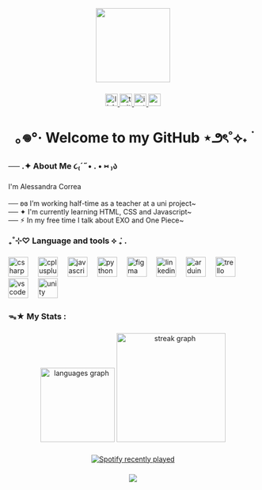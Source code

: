 <div align="center">
  <img height="150" src="https://media3.giphy.com/media/v1.Y2lkPTc5MGI3NjExaGprMXN0MXphbXU2eXBkbHZ0cTd2bzUzbnhvaWd3NWt4YnExNnhudCZlcD12MV9pbnRlcm5hbF9naWZfYnlfaWQmY3Q9Zw/Ad91OoLyqki6f0ICEe/giphy.gif"  />
</div>

###

<div align="center">
  <a href="https://www.linkedin.com/in/alessandraesilvacorrea/" target="_blank">
    <img src="https://img.shields.io/static/v1?message=LinkedIn&logo=linkedin&label=&color=0077B5&logoColor=white&labelColor=&style=for-the-badge" height="25" alt="linkedin logo"  />
  </a>
  <a href="https://www.twitter.com/" target="_blank">
    <img src="https://img.shields.io/static/v1?message=Twitter&logo=twitter&label=&color=1DA1F2&logoColor=white&labelColor=&style=for-the-badge" height="25" alt="twitter logo"  />
  </a>
  <a href="https://www.instagram.com/alessandra.img/" target="_blank">
    <img src="https://img.shields.io/static/v1?message=Instagram&logo=instagram&label=&color=E4405F&logoColor=white&labelColor=&style=for-the-badge" height="25" alt="instagram logo"  />
  </a>
  <a href="mailto:alessandraesilvacorrea@gmail.com" target="_blank">
    <img src="https://img.shields.io/static/v1?message=Gmail&logo=gmail&label=&color=D14836&logoColor=white&labelColor=&style=for-the-badge" height="25" alt="gmail logo"  />
  </a>
</div>

###

<h1 align="center">｡𖦹°‧ Welcome to my GitHub ⋆౨ৎ˚⟡˖ ࣪</h1>

###

<h3 align="left">── .✦ About Me ૮₍´˶• . • ⑅ ₎ა</h3>

###

<p align="left">I'm Alessandra Correa <br><br>── ʚɞ I’m working half-time as a  teacher at a uni project~<br>── ✦ I'm currently learning HTML, CSS and Javascript~<br>── ⚡︎ In my free time I talk about EXO and One Piece~</p>

###

<h3 align="left">₊˚⊹♡  Language and tools ⟡ ݁₊ .</h3>

###

<div align="left">
  <img src="https://cdn.jsdelivr.net/gh/devicons/devicon/icons/csharp/csharp-original.svg" height="40" alt="csharp logo"  />
  <img width="12" />
  <img src="https://cdn.jsdelivr.net/gh/devicons/devicon/icons/cplusplus/cplusplus-original.svg" height="40" alt="cplusplus logo"  />
  <img width="12" />
  <img src="https://cdn.jsdelivr.net/gh/devicons/devicon/icons/javascript/javascript-original.svg" height="40" alt="javascript logo"  />
  <img width="12" />
  <img src="https://cdn.jsdelivr.net/gh/devicons/devicon/icons/python/python-original.svg" height="40" alt="python logo"  />
  <img width="12" />
  <img src="https://cdn.jsdelivr.net/gh/devicons/devicon/icons/figma/figma-original.svg" height="40" alt="figma logo"  />
  <img width="12" />
  <img src="https://cdn.jsdelivr.net/gh/devicons/devicon/icons/linkedin/linkedin-original.svg" height="40" alt="linkedin logo"  />
  <img width="12" />
  <img src="https://cdn.jsdelivr.net/gh/devicons/devicon/icons/arduino/arduino-original.svg" height="40" alt="arduino logo"  />
  <img width="12" />
  <img src="https://cdn.jsdelivr.net/gh/devicons/devicon/icons/trello/trello-plain.svg" height="40" alt="trello logo"  />
  <img width="12" />
  <img src="https://cdn.jsdelivr.net/gh/devicons/devicon/icons/vscode/vscode-original.svg" height="40" alt="vscode logo"  />
  <img width="12" />
  <img src="https://cdn.jsdelivr.net/gh/devicons/devicon/icons/unity/unity-original.svg" height="40" alt="unity logo"  />
</div>

###

<h3 align="left">ᯓ★ My Stats :</h3>

###

<div align="center">
  <img src="https://github-readme-stats.vercel.app/api/top-langs?username=alessandraesilvacorrea&locale=en&hide_title=false&layout=compact&card_width=320&langs_count=5&theme=dracula&hide_border=false&order=2" height="150" alt="languages graph"  />
  <img src="https://streak-stats.demolab.com?user=alessandraesilvacorrea&locale=en&mode=daily&theme=dark&hide_border=false&border_radius=9&order=3" height="220" alt="streak graph"  />
</div>

###

<div align="center">
  <a href="https://open.spotify.com/user/21bcwmxfykdt422lvlcjktdvq">
    <img src="https://spotify-recently-played-readme.vercel.app/api?user=21bcwmxfykdt422lvlcjktdvq&count=5&unique=false" alt="Spotify recently played"  />
  </a>
</div>

###

<div align="center">
  <img src="https://visitor-badge.laobi.icu/badge?page_id=alessandraesilvacorrea.alessandraesilvacorrea&"  />
</div>

###
